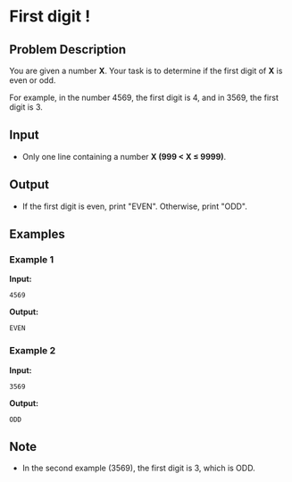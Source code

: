 
# First digit !

## Problem Description

You are given a number **X**. Your task is to determine if the first digit of **X** is even or odd.

For example, in the number 4569, the first digit is 4, and in 3569, the first digit is 3.

## Input

- Only one line containing a number **X (999 < X ≤ 9999)**.

## Output

- If the first digit is even, print "EVEN". Otherwise, print "ODD".

## Examples

### Example 1

**Input:**
```
4569
```

**Output:**
```
EVEN
```

### Example 2

**Input:**
```
3569
```

**Output:**
```
ODD
```

## Note

- In the second example (3569), the first digit is 3, which is ODD.